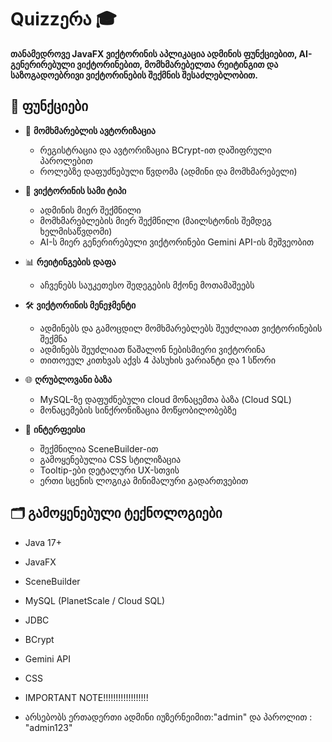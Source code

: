 # Quizzერა 🎓

**თანამედროვე JavaFX ვიქტორინის აპლიკაცია ადმინის ფუნქციებით, AI-გენერირებული ვიქტორინებით, მომხმარებელთა რეიტინგით და საზოგადოებრივი ვიქტორინების შექმნის შესაძლებლობით.**

## 🚀 ფუნქციები

- 🔐 **მომხმარებლის ავტორიზაცია**
    - რეგისტრაცია და ავტორიზაცია BCrypt-ით დაშიფრული პაროლებით
    - როლებზე დაფუძნებული წვდომა (ადმინი და მომხმარებელი)

- 🧠 **ვიქტორინის სამი ტიპი**
    - ადმინის მიერ შექმნილი 
    - მომხმარებლების მიერ შექმნილი (მაილსტონის შემდეგ ხელმისაწვდომი)
    - AI-ს მიერ გენერირებული ვიქტორინები Gemini API-ის მეშვეობით

- 📊 **რეიტინგების დაფა**
    - აჩვენებს საუკეთესო შედეგების მქონე მოთამაშეებს

- 🛠️ **ვიქტორინის მენეჯმენტი**
    - ადმინებს და გამოცდილ მომხმარებლებს შეუძლიათ ვიქტორინების შექმნა
    - ადმინებს შეუძლიათ წაშალონ ნებისმიერი ვიქტორინა
    - თითოეულ კითხვას აქვს 4 პასუხის ვარიანტი და 1 სწორი

- 🌐 **ღრუბლოვანი ბაზა**
    - MySQL-ზე დაფუძნებული cloud მონაცემთა ბაზა (Cloud SQL)
    - მონაცემების სინქრონიზაცია მოწყობილობებზე

- 🎨 **ინტერფეისი**
    - შექმნილია SceneBuilder-ით
    - გამოყენებულია CSS სტილიზაცია
    - Tooltip-ები დეტალური UX-სთვის
    - ერთი სცენის ლოგიკა მინიმალური გადართვებით

## 🗂️ გამოყენებული ტექნოლოგიები

- Java 17+
- JavaFX
- SceneBuilder
- MySQL (PlanetScale / Cloud SQL)
- JDBC
- BCrypt
- Gemini API
- CSS

- IMPORTANT NOTE!!!!!!!!!!!!!!!!!!
- არსებობს ერთადერთი ადმინი იუზერნეიმით:"admin" და  პაროლით : "admin123"